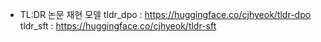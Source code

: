
- TL:DR 논문 재현 모델
  tldr_dpo : https://huggingface.co/cjhyeok/tldr-dpo
  tldr_sft : https://huggingface.co/cjhyeok/tldr-sft
